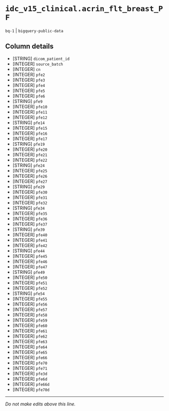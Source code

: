# `idc_v15_clinical.acrin_flt_breast_PF`
`bq-1` | `bigquery-public-data`

## Column details
* [STRING]    `dicom_patient_id`
* [INTEGER]   `source_batch`
* [INTEGER]   `cn`
* [INTEGER]   `pfe2`
* [INTEGER]   `pfe3`
* [INTEGER]   `pfe4`
* [INTEGER]   `pfe5`
* [INTEGER]   `pfe6`
* [STRING]    `pfe9`
* [INTEGER]   `pfe10`
* [INTEGER]   `pfe11`
* [INTEGER]   `pfe12`
* [STRING]    `pfe14`
* [INTEGER]   `pfe15`
* [INTEGER]   `pfe16`
* [INTEGER]   `pfe17`
* [STRING]    `pfe19`
* [INTEGER]   `pfe20`
* [INTEGER]   `pfe21`
* [INTEGER]   `pfe22`
* [STRING]    `pfe24`
* [INTEGER]   `pfe25`
* [INTEGER]   `pfe26`
* [INTEGER]   `pfe27`
* [STRING]    `pfe29`
* [INTEGER]   `pfe30`
* [INTEGER]   `pfe31`
* [INTEGER]   `pfe32`
* [STRING]    `pfe34`
* [INTEGER]   `pfe35`
* [INTEGER]   `pfe36`
* [INTEGER]   `pfe37`
* [STRING]    `pfe39`
* [INTEGER]   `pfe40`
* [INTEGER]   `pfe41`
* [INTEGER]   `pfe42`
* [STRING]    `pfe44`
* [INTEGER]   `pfe45`
* [INTEGER]   `pfe46`
* [INTEGER]   `pfe47`
* [STRING]    `pfe49`
* [INTEGER]   `pfe50`
* [INTEGER]   `pfe51`
* [INTEGER]   `pfe52`
* [STRING]    `pfe54`
* [INTEGER]   `pfe55`
* [INTEGER]   `pfe56`
* [INTEGER]   `pfe57`
* [INTEGER]   `pfe58`
* [INTEGER]   `pfe59`
* [INTEGER]   `pfe60`
* [INTEGER]   `pfe61`
* [INTEGER]   `pfe62`
* [INTEGER]   `pfe63`
* [INTEGER]   `pfe64`
* [INTEGER]   `pfe65`
* [INTEGER]   `pfe66`
* [INTEGER]   `pfe70`
* [INTEGER]   `pfe71`
* [INTEGER]   `pfe3d`
* [INTEGER]   `pfe6d`
* [INTEGER]   `pfe66d`
* [INTEGER]   `pfe70d`

-------------------------------------------------------------------------------
*Do not make edits above this line.*
